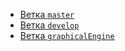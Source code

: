 * [Ветка `master`](master)
* [Ветка `develop`](develop)
* [Ветка `graphicalEngine`](graphicalEngine)
